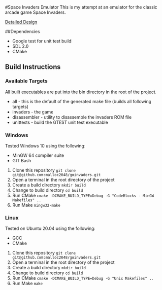 #Space Invaders Emulator
This is my attempt at an emulator for the classic arcade game Space Invaders.

[Detailed Design](documents/design/invaders.md) 

##Dependencies
* Google test for unit test build
* SDL 2.0
* CMake

## Build Instructions
### Available Targets
All built executables are put into the bin directory in the root of the project.
* all - this is the default of the generated make file (builds all following targets)
* invaders - the game
* disassembler - utility to disassemble the invaders ROM file
* unittests - build the GTEST unit test executable

### Windows
Tested Windows 10 using the following:
* MinGW 64 compiler suite
* GIT Bash

1. Clone this repository ```git clone git@github.com:malloc2048/goinvaders.git```
2. Open a terminal in the root directory of the project 
3. Create a build directory ```mkdir build```
4. Change to build directory ```cd build```
5. Run CMake ```cmake -DCMAKE_BUILD_TYPE=Debug -G "CodeBlocks - MinGW Makefiles" ..```
6. Run Make ```mingw32-make```

### Linux
Tested on Ubuntu 20.04 using the following:
* GCC
* CMake

1. Clone this repository ```git clone git@github.com:malloc2048/goinvaders.git```
2. Open a terminal in the root directory of the project 
3. Create a build directory ```mkdir build```
4. Change to build directory ```cd build```
5. Run CMake ```cmake -DCMAKE_BUILD_TYPE=Debug -G "Unix Makefiles" ..```
6. Run Make ```make```
